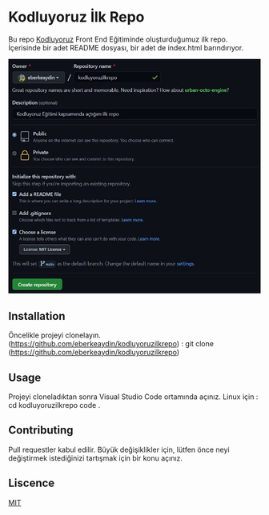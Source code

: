 # Kodluyoruz İlk Repo
Bu repo [Kodluyoruz](https://www.kodluyoruz.org/) Front End Eğitiminde oluşturduğumuz ilk repo. İçerisinde bir adet
README dosyası, bir adet de index.html barındırıyor.

![img](images/kdlyrz-repo-ss.jpg)

## Installation
Öncelikle projeyi clonelayın. (https://github.com/eberkeaydin/kodluyoruzilkrepo) :
git clone (https://github.com/eberkeaydin/kodluyoruzilkrepo)

## Usage
Projeyi cloneladıktan sonra Visual Studio Code ortamında açınız.
Linux için :
cd kodluyoruzilkrepo
code .

## Contributing
Pull requestler kabul edilir. Büyük değişiklikler için, lütfen önce neyi değiştirmek istediğinizi tartışmak için bir konu açınız.

## Liscence 
[MIT](https://choosealicense.com/licenses/mit/)

